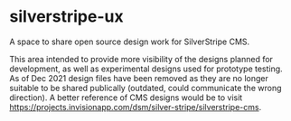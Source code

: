# silverstripe-ux
A space to share open source design work for SilverStripe CMS.

This area intended to provide more visibility of the designs planned for development, as well as experimental designs used for prototype testing. As of Dec 2021 design files have been removed as they are no longer suitable to be shared publically (outdated, could communicate the wrong direction). A better reference of CMS designs would be to visit https://projects.invisionapp.com/dsm/silver-stripe/silverstripe-cms.
